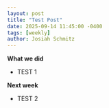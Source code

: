 ```yaml
---
layout: post
title: "Test Post"
date: 2025-09-14 11:45:00 -0400
tags: [weekly]
author: Josiah Schmitz
---
```


**What we did**
- TEST 1

**Next week**
- TEST 2
